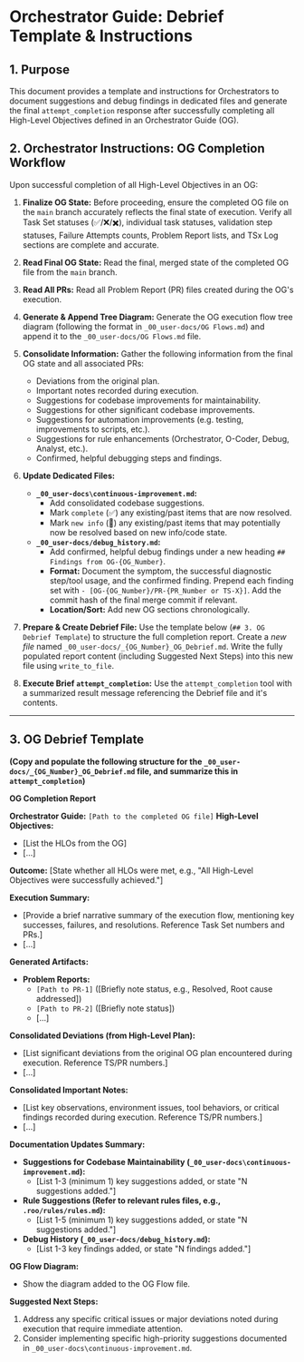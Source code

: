 # Orchestrator Guide: Debrief Template & Instructions

## 1. Purpose

This document provides a template and instructions for Orchestrators to document suggestions and debug findings in dedicated files and generate the final `attempt_completion` response after successfully completing all High-Level Objectives defined in an Orchestrator Guide (OG).

## 2. Orchestrator Instructions: OG Completion Workflow

Upon successful completion of all High-Level Objectives in an OG:

1.  **Finalize OG State:** Before proceeding, ensure the completed OG file on the `main` branch accurately reflects the final state of execution. Verify all Task Set statuses (✅/❌/✖️), individual task statuses, validation step statuses, Failure Attempts counts, Problem Report lists, and TSx Log sections are complete and accurate.

2.  **Read Final OG State:** Read the final, merged state of the completed OG file from the `main` branch.
3.  **Read All PRs:** Read all Problem Report (PR) files created during the OG's execution.
4.  **Generate & Append Tree Diagram:** Generate the OG execution flow tree diagram (following the format in `_00_user-docs/OG Flows.md`) and append it to the `_00_user-docs/OG Flows.md` file.
5.  **Consolidate Information:** Gather the following information from the final OG state and all associated PRs:
    *   Deviations from the original plan.
    *   Important notes recorded during execution.
    *   Suggestions for codebase improvements for maintainability.
    *   Suggestions for other significant codebase improvements.
    *   Suggestions for automation improvements (e.g. testing, improvements to scripts, etc.).
    *   Suggestions for rule enhancements (Orchestrator, O-Coder, Debug, Analyst, etc.).
    *   Confirmed, helpful debugging steps and findings.
6.  **Update Dedicated Files:**
    *   **`_00_user-docs\continuous-improvement.md`:**
        *   Add consolidated codebase suggestions.
        *   Mark `complete` (✅) any existing/past items that are now resolved.
        *   Mark `new info` (🎁) any existing/past items that may potentially now be resolved based on new info/code state.
    *   **`_00_user-docs/debug_history.md`:**
        *   Add confirmed, helpful debug findings under a new heading `## Findings from OG-{OG_Number}`.
        *   **Format:** Document the symptom, the successful diagnostic step/tool usage, and the confirmed finding. Prepend each finding set with `- [OG-{OG_Number}/PR-{PR_Number or TS-X}]`. Add the commit hash of the final merge commit if relevant.
        *   **Location/Sort:** Add new OG sections chronologically.
7.  **Prepare & Create Debrief File:** Use the template below (`## 3. OG Debrief Template`) to structure the full completion report. Create a *new file* named `_00_user-docs/_{OG_Number}_OG_Debrief.md`. Write the fully populated report content (including Suggested Next Steps) into this new file using `write_to_file`.
8.  **Execute Brief `attempt_completion`:** Use the `attempt_completion` tool with a summarized result message referencing the Debrief file and it's contents.

---

## 3. OG Debrief Template

**(Copy and populate the following structure for the `_00_user-docs/_{OG_Number}_OG_Debrief.md` file, and summarize this in `attempt_completion`)**

**OG Completion Report**

**Orchestrator Guide:** `[Path to the completed OG file]`
**High-Level Objectives:**
*   [List the HLOs from the OG]
*   [...]

**Outcome:** [State whether all HLOs were met, e.g., "All High-Level Objectives were successfully achieved."]

**Execution Summary:**
*   [Provide a brief narrative summary of the execution flow, mentioning key successes, failures, and resolutions. Reference Task Set numbers and PRs.]
*   [...]

**Generated Artifacts:**
*   **Problem Reports:**
    *   `[Path to PR-1]` ([Briefly note status, e.g., Resolved, Root cause addressed])
    *   `[Path to PR-2]` ([Briefly note status])
    *   [...]

**Consolidated Deviations (from High-Level Plan):**
*   [List significant deviations from the original OG plan encountered during execution. Reference TS/PR numbers.]
*   [...]

**Consolidated Important Notes:**
*   [List key observations, environment issues, tool behaviors, or critical findings recorded during execution. Reference TS/PR numbers.]
*   [...]

**Documentation Updates Summary:**

*   **Suggestions for Codebase Maintainability (`_00_user-docs\continuous-improvement.md`):**
    *   [List 1-3 (minimum 1) key suggestions added, or state "N suggestions added."]
*   **Rule Suggestions (Refer to relevant rules files, e.g., `.roo/rules/rules.md`):**
    *   [List 1-5 (minimum 1) key suggestions added, or state "N suggestions added."]
*   **Debug History (`_00_user-docs/debug_history.md`):**
    *   [List 1-3 key findings added, or state "N findings added."]

**OG Flow Diagram:**

*   Show the diagram added to the OG Flow file.

**Suggested Next Steps:**
1.  Address any specific critical issues or major deviations noted during execution that require immediate attention.
2.  Consider implementing specific high-priority suggestions documented in `_00_user-docs\continuous-improvement.md`.